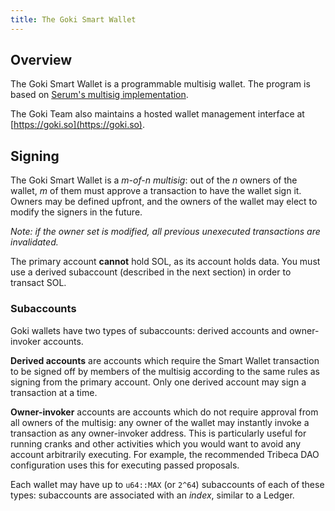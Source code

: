 ```yaml
---
title: The Goki Smart Wallet
---
```


## Overview

The Goki Smart Wallet is a programmable multisig wallet. The program is based on [Serum's multisig implementation](https://docs.projectserum.com/guides/multisig).

The Goki Team also maintains a hosted wallet management interface at [https://goki.so](https://goki.so).

## Signing

The Goki Smart Wallet is a _m-of-n multisig_: out of the _n_ owners of the wallet, _m_ of them must approve a transaction to have the wallet sign it. Owners may be defined upfront, and the owners of the wallet may elect to modify the signers in the future.

_Note: if the owner set is modified, all previous unexecuted transactions are invalidated._

The primary account **cannot** hold SOL, as its account holds data. You must use a derived subaccount (described in the next section) in order to transact SOL.

### Subaccounts

Goki wallets have two types of subaccounts: derived accounts and owner-invoker accounts.

**Derived accounts** are accounts which require the Smart Wallet transaction to be signed off by members of the multisig according to the same rules as signing from the primary account. Only one derived account may sign a transaction at a time.

**Owner-invoker** accounts are accounts which do not require approval from all owners of the multisig: any owner of the wallet may instantly invoke a transaction as any owner-invoker address. This is particularly useful for running cranks and other activities which you would want to avoid any account arbitrarily executing. For example, the recommended Tribeca DAO configuration uses this for executing passed proposals.

Each wallet may have up to `u64::MAX` (or `2^64`) subaccounts of each of these types: subaccounts are associated with an _index_, similar to a Ledger.

